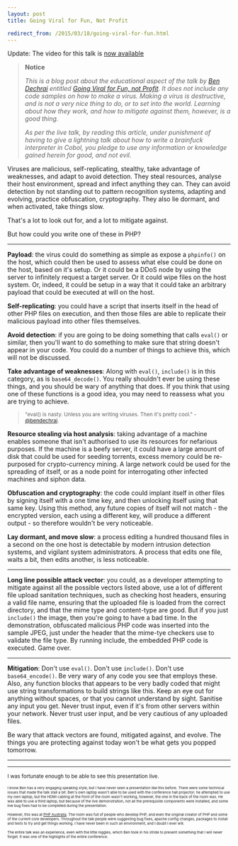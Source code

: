 ```yaml
---
layout: post
title: Going Viral for Fun, Not Profit

redirect_from: /2015/03/18/going-viral-for-fun.html
---
```



Update: The video for this talk is [now available](https://www.youtube.com/watch?t=346&v=ZCwbILP_drA)

> **Notice**
> 
> *This is a blog post about the educational aspect of the talk by [Ben Dechrai](https://bendechrai.com/) entitled [Going Viral for Fun, not Profit](http://lanyrd.com/2015/phpaustralia/sdhcyz/). It does not include any code samples on how to make a virus. Making a virus is destructive, and is not a very nice thing to do, or to set into the world. Learning about how they work, and how to mitigate against them, however, is a good thing.*
> 
> *As per the live talk, by reading this article, under punishment of having to give a lightning talk about how to write a brainfuck interpreter in Cobol, you pledge to use any information or knowledge gained herein for good, and not evil.*


Viruses are malicious, self-replicating, stealthy, take advantage of weaknesses, and adapt to avoid detection. They steal resources, analyse their host environment, spread and infect anything they can. They can avoid detection by not standing out to pattern recognition systems, adapting and evolving, practice obfuscation, cryptography. They also lie dormant, and when activated, take things slow. 

That's a lot to look out for, and a lot to mitigate against. 

But how could you write one of these in PHP?

----

**Payload**: the virus could do something as simple as expose a `phpinfo()` on the host, which could then be used to assess what else could be done on the host, based on it's setup. Or it could be a DDoS node by using the server to infinitely request a target server. Or it could wipe files on the host system. Or, indeed, it could be setup in a way that it could take an arbitrary payload that could be executed at will on the host. 

**Self-replicating**: you could have a script that inserts itself in the head of other PHP files on execution, and then those files are able to replicate their malicious payload into other files themselves. 

**Avoid detection**: if you are going to be doing something that calls `eval()` or similar, then you'll want to do something to make sure that string doesn't appear in your code. You could do a number of things to achieve this, which will not be discussed.

**Take advantage of weaknesses**: Along with `eval()`, `include()` is in this category, as is `base64_decode()`. You really shouldn't ever be using these things, and you should be wary of anything that does. If you think that using one of these functions is a good idea, you may need to reassess what you are trying to achieve. 

> <small> "eval() is nasty. Unless you are writing viruses. Then it's pretty cool." - [@bendechrai](https://twitter.com/glasnt/status/575828698554720256). </small>

**Resource stealing via host analysis**: taking advantage of a machine enables someone that isn't authorised to use its resources for nefarious purposes. If the machine is a beefy server, it could have a large amount of disk that could be used for seeding torrents, excess memory could be re-purposed for crypto-currency mining. A large network could be used for the spreading of itself, or as a node point for interrogating other infected machines and siphon data. 

**Obfuscation and cryptography**: the code could implant itself in other files by signing itself with a one time key, and then unlocking itself using that same key. Using this method, any future copies of itself will not match - the encrypted version, each using a different key, will produce a different output - so therefore wouldn't be very noticeable. 

**Lay dormant, and move slow**: a process editing a hundred thousand files in a second on the one host is detectable by modern intrusion detection systems, and vigilant system administrators. A process that edits one file, waits a bit, then edits another, is less noticeable. 

-----

**Long line possible attack vector**: you could, as a developer attempting to mitigate against all the possible vectors listed above, use a lot of different file upload sanitation techniques, such as checking host headers, ensuring a valid file name, ensuring that the uploaded file is loaded from the correct directory, and that the mime type and content-type are good. But if you just `include()` the image, then you're going to have a bad time. In the demonstration, obfuscated malicious PHP code was inserted into the sample JPEG, just under the header that the mime-tye checkers use to validate the file type. By running include, the embedded PHP code is executed. Game over. 

---------

**Mitigation**: Don't use `eval()`. Don't use `include()`. Don't use `base64_encode()`. Be very wary of any code you see that employs these. Also, any function blocks that appears to be very badly coded that might use string transformations to build strings like this. Keep an eye out for anything without spaces, or that you cannot understand by sight. Sanitise any input you get. Never trust input, even if it's from other servers within your network. Never trust user input, and be very cautious of any uploaded files.

Be wary that attack vectors are found, mitigated against, and evolve. The things you are protecting against today won't be what gets you popped tomorrow. 

--------

--------

<small>I was fortunate enough to be able to see this presentation live.<small>

<small>I know Ben has a very engaging speaking style, but I have never seen a presentation like this before. There were some technical issues that made the talk stall a bit: Ben's own laptop wasn't able to be used with the conference hall projector; he attempted to use my own laptop, but the HDMI cabling at the front of the room wasn't working, however, the one in the back of the room was. He was able to use a third laptop, but because of the live demonstration, not all the prerequisite components were installed, and some live bug fixes had to be completed during the presentation. </small>

<small>However, this was at [PHP Australia](http://phpconference.com.au). The room was full of people who develop PHP, and even the original creator of PHP and some of the current core developers. Throughout the talk people were suggesting bug fixes, apache config changes, packages to install and tests to try and get things working. I have never been in such an environment, and I doubt I ever will. </small>
 
<small>The entire talk was an experience, even with the little niggles, which Ben took in his stride to present something that I will never forget. It was one of the highlights of the entire conference. 
</small>



